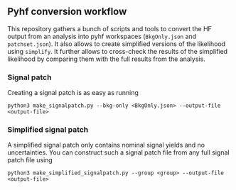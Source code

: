 ## Pyhf conversion workflow

This repository gathers a bunch of scripts and tools to convert the HF output from an analysis into pyhf workspaces (`BkgOnly.json` and `patchset.json`). It also allows to create simplified versions of the likelihood using `simplify`. It further allows to cross-check the results of the simplified likelihood by comparing them with the full results from the analysis.

### Signal patch

Creating a signal patch is as easy as running

```
python3 make_signalpatch.py --bkg-only <BkgOnly.json> --output-file <output-file>
```

### Simplified signal patch

A simplified signal patch only contains nominal signal yields and no uncertainties. You can construct such a signal patch file from any full signal patch file using

```
python3 make_simplified_signalpatch.py --group <group> --output-file <output-file>
```